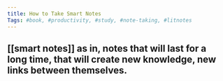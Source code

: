 ```yaml
---
title: How to Take Smart Notes
Tags: #book, #productivity, #study, #note-taking, #litnotes 
---
```

## [[smart notes]] as in, notes that will last for a long time, that will create new knowledge, new links between themselves.
##